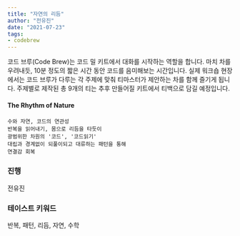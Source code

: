 ```yaml
---
title: "자연의 리듬"
author: "전유진"
date: "2021-07-23"
tags:
- codebrew
---
```


코드 브루(Code Brew)는 코드 밀 키트에서 대화를 시작하는 역할을 합니다. 
마치 차를 우려내듯, 10분 정도의 짧은 시간 동안 코드를 음미해보는 시간입니다. 
실제 워크숍 현장에서는 코드 브루가 다루는 각 주제에 맞춰 티마스터가 제안하는 차를 함께 즐기게 됩니다. 
주제별로 제작된 총 9개의 티는 추후 만들어질 키트에서 티백으로 담길 예정입니다. 

#### The Rhythm of Nature 

    수와 자연, 코드의 연관성  
    반복을 읽어내기, 몸으로 리듬을 타듯이  
    광범위한 차원의 '코드', '코드읽기' 
    대립과 경계없이 되풀이되고 대류하는 패턴을 통해 
    연결감 회복   

### 진행 
전유진 

### 테이스트 키워드  
반복, 패턴, 리듬, 자연, 수학 
